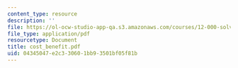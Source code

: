 ```yaml
---
content_type: resource
description: ''
file: https://ol-ocw-studio-app-qa.s3.amazonaws.com/courses/12-000-solving-complex-problems-fall-2003/04345047e2c330601bb93501bf05f81b_cost_benefit.pdf
file_type: application/pdf
resourcetype: Document
title: cost_benefit.pdf
uid: 04345047-e2c3-3060-1bb9-3501bf05f81b
---
```

